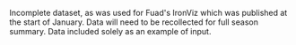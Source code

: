 Incomplete dataset, as was used for Fuad's IronViz which was published at the start of January. Data will need to be recollected for full season summary.
Data included solely as an example of input.

